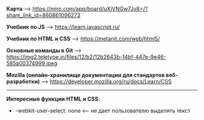 **Карта** --> https://miro.com/app/board/uXjVNGw7Jv8=/?share_link_id=860861096273

**Учебник по JS** --> https://learn.javascript.ru/

**Учебник по HTML и CSS** —> https://metanit.com/web/html5/

**Основные команды в Git** --> https://img2.teletype.in/files/12/b2/12b2643b-14bf-447e-9e46-585a00374999.jpeg

**Mozilla (онлайн-хранилище документации для стандартов веб-разработки)** --> https://developer.mozilla.org/ru/docs/Learn/CSS

---

**Интересные функции HTML и CSS**:
  - -webkit-user-select: none <-- не дает пользователю выделять текст
